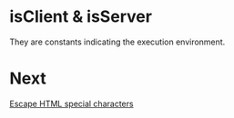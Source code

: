 # isClient & isServer

They are constants indicating the execution environment.

# Next

[Escape HTML special characters](./sanitize.md)
